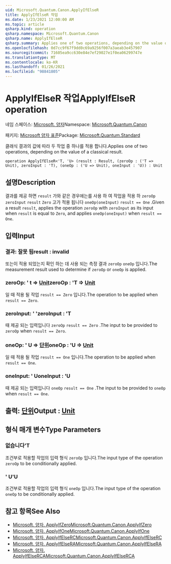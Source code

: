 ```yaml
---
uid: Microsoft.Quantum.Canon.ApplyIfElseR
title: ApplyIfElseR 작업
ms.date: 1/23/2021 12:00:00 AM
ms.topic: article
qsharp.kind: operation
qsharp.namespace: Microsoft.Quantum.Canon
qsharp.name: ApplyIfElseR
qsharp.summary: Applies one of two operations, depending on the value of a classical result.
ms.openlocfilehash: 0d7cc9f67f9dd0c69a9256f007a3aeab3e457907
ms.sourcegitcommit: 71605ea9cc630e84e7ef29027e1f0ea06299747e
ms.translationtype: MT
ms.contentlocale: ko-KR
ms.lasthandoff: 01/26/2021
ms.locfileid: "98841805"
---
```

# <a name="applyifelser-operation"></a><span data-ttu-id="c60ab-102">ApplyIfElseR 작업</span><span class="sxs-lookup"><span data-stu-id="c60ab-102">ApplyIfElseR operation</span></span>

<span data-ttu-id="c60ab-103">네임 스페이스: [Microsoft. 양자](xref:Microsoft.Quantum.Canon)</span><span class="sxs-lookup"><span data-stu-id="c60ab-103">Namespace: [Microsoft.Quantum.Canon](xref:Microsoft.Quantum.Canon)</span></span>

<span data-ttu-id="c60ab-104">패키지: [Microsoft 양자 표준](https://nuget.org/packages/Microsoft.Quantum.Standard)</span><span class="sxs-lookup"><span data-stu-id="c60ab-104">Package: [Microsoft.Quantum.Standard](https://nuget.org/packages/Microsoft.Quantum.Standard)</span></span>


<span data-ttu-id="c60ab-105">클래식 결과의 값에 따라 두 작업 중 하나를 적용 합니다.</span><span class="sxs-lookup"><span data-stu-id="c60ab-105">Applies one of two operations, depending on the value of a classical result.</span></span>

```qsharp
operation ApplyIfElseR<'T, 'U> (result : Result, (zeroOp : ('T => Unit), zeroInput : 'T), (oneOp : ('U => Unit), oneInput : 'U)) : Unit
```


## <a name="description"></a><span data-ttu-id="c60ab-106">설명</span><span class="sxs-lookup"><span data-stu-id="c60ab-106">Description</span></span>

<span data-ttu-id="c60ab-107">결과를 제공 하면 `result` 가와 같은 경우에는를 사용 하 여 작업을 적용 하 `zeroOp` `zeroInput` `result` `Zero` 고가 적용 됩니다 `oneOp(oneInput)` `result == One` .</span><span class="sxs-lookup"><span data-stu-id="c60ab-107">Given a result `result`, applies the operation `zeroOp` with `zeroInput` as its input when `result` is equal to `Zero`, and applies `oneOp(oneInput)` when `result == One`.</span></span>

## <a name="input"></a><span data-ttu-id="c60ab-108">입력</span><span class="sxs-lookup"><span data-stu-id="c60ab-108">Input</span></span>

### <a name="result--__invalidresult__"></a><span data-ttu-id="c60ab-109">결과: __잘못 <Result> 됨__</span><span class="sxs-lookup"><span data-stu-id="c60ab-109">result : __invalid<Result>__</span></span>

<span data-ttu-id="c60ab-110">또는이 적용 되었는지 확인 하는 데 사용 되는 측정 결과 `zeroOp` `oneOp` 입니다.</span><span class="sxs-lookup"><span data-stu-id="c60ab-110">The measurement result used to determine if `zeroOp` or `oneOp` is applied.</span></span>


### <a name="zeroop--t--unit"></a><span data-ttu-id="c60ab-111">zeroOp: ' t => [Unit](xref:microsoft.quantum.lang-ref.unit)</span><span class="sxs-lookup"><span data-stu-id="c60ab-111">zeroOp : 'T => [Unit](xref:microsoft.quantum.lang-ref.unit)</span></span> 

<span data-ttu-id="c60ab-112">일 때 적용 될 작업 `result == Zero` 입니다.</span><span class="sxs-lookup"><span data-stu-id="c60ab-112">The operation to be applied when `result == Zero`.</span></span>


### <a name="zeroinput--t"></a><span data-ttu-id="c60ab-113">zeroInput: ' '</span><span class="sxs-lookup"><span data-stu-id="c60ab-113">zeroInput : 'T</span></span>

<span data-ttu-id="c60ab-114">때 제공 되는 입력입니다 `zeroOp` `result == Zero` .</span><span class="sxs-lookup"><span data-stu-id="c60ab-114">The input to be provided to `zeroOp` when `result == Zero`.</span></span>


### <a name="oneop--u--unit"></a><span data-ttu-id="c60ab-115">oneOp: ' U => [단위](xref:microsoft.quantum.lang-ref.unit)</span><span class="sxs-lookup"><span data-stu-id="c60ab-115">oneOp : 'U => [Unit](xref:microsoft.quantum.lang-ref.unit)</span></span> 

<span data-ttu-id="c60ab-116">일 때 적용 될 작업 `result == One` 입니다.</span><span class="sxs-lookup"><span data-stu-id="c60ab-116">The operation to be applied when `result == One`.</span></span>


### <a name="oneinput--u"></a><span data-ttu-id="c60ab-117">oneInput: ' U</span><span class="sxs-lookup"><span data-stu-id="c60ab-117">oneInput : 'U</span></span>

<span data-ttu-id="c60ab-118">때 제공 되는 입력입니다 `oneOp` `result == One` .</span><span class="sxs-lookup"><span data-stu-id="c60ab-118">The input to be provided to `oneOp` when `result == One`.</span></span>



## <a name="output--unit"></a><span data-ttu-id="c60ab-119">출력: [단위](xref:microsoft.quantum.lang-ref.unit)</span><span class="sxs-lookup"><span data-stu-id="c60ab-119">Output : [Unit](xref:microsoft.quantum.lang-ref.unit)</span></span>



## <a name="type-parameters"></a><span data-ttu-id="c60ab-120">형식 매개 변수</span><span class="sxs-lookup"><span data-stu-id="c60ab-120">Type Parameters</span></span>

### <a name="t"></a><span data-ttu-id="c60ab-121">없습니다</span><span class="sxs-lookup"><span data-stu-id="c60ab-121">'T</span></span>

<span data-ttu-id="c60ab-122">조건부로 적용할 작업의 입력 형식 `zeroOp` 입니다.</span><span class="sxs-lookup"><span data-stu-id="c60ab-122">The input type of the operation `zeroOp` to be conditionally applied.</span></span>
### <a name="u"></a><span data-ttu-id="c60ab-123">' U</span><span class="sxs-lookup"><span data-stu-id="c60ab-123">'U</span></span>

<span data-ttu-id="c60ab-124">조건부로 적용할 작업의 입력 형식 `oneOp` 입니다.</span><span class="sxs-lookup"><span data-stu-id="c60ab-124">The input type of the operation `oneOp` to be conditionally applied.</span></span>

## <a name="see-also"></a><span data-ttu-id="c60ab-125">참고 항목</span><span class="sxs-lookup"><span data-stu-id="c60ab-125">See Also</span></span>

- [<span data-ttu-id="c60ab-126">Microsoft. 양자. ApplyIfZero</span><span class="sxs-lookup"><span data-stu-id="c60ab-126">Microsoft.Quantum.Canon.ApplyIfZero</span></span>](xref:Microsoft.Quantum.Canon.ApplyIfZero)
- [<span data-ttu-id="c60ab-127">Microsoft. 양자. ApplyIfOne</span><span class="sxs-lookup"><span data-stu-id="c60ab-127">Microsoft.Quantum.Canon.ApplyIfOne</span></span>](xref:Microsoft.Quantum.Canon.ApplyIfOne)
- [<span data-ttu-id="c60ab-128">Microsoft. 양자. ApplyIfElseRC</span><span class="sxs-lookup"><span data-stu-id="c60ab-128">Microsoft.Quantum.Canon.ApplyIfElseRC</span></span>](xref:Microsoft.Quantum.Canon.ApplyIfElseRC)
- [<span data-ttu-id="c60ab-129">Microsoft. 양자. ApplyIfElseRA</span><span class="sxs-lookup"><span data-stu-id="c60ab-129">Microsoft.Quantum.Canon.ApplyIfElseRA</span></span>](xref:Microsoft.Quantum.Canon.ApplyIfElseRA)
- [<span data-ttu-id="c60ab-130">Microsoft. 양자. ApplyIfElseRCA</span><span class="sxs-lookup"><span data-stu-id="c60ab-130">Microsoft.Quantum.Canon.ApplyIfElseRCA</span></span>](xref:Microsoft.Quantum.Canon.ApplyIfElseRCA)